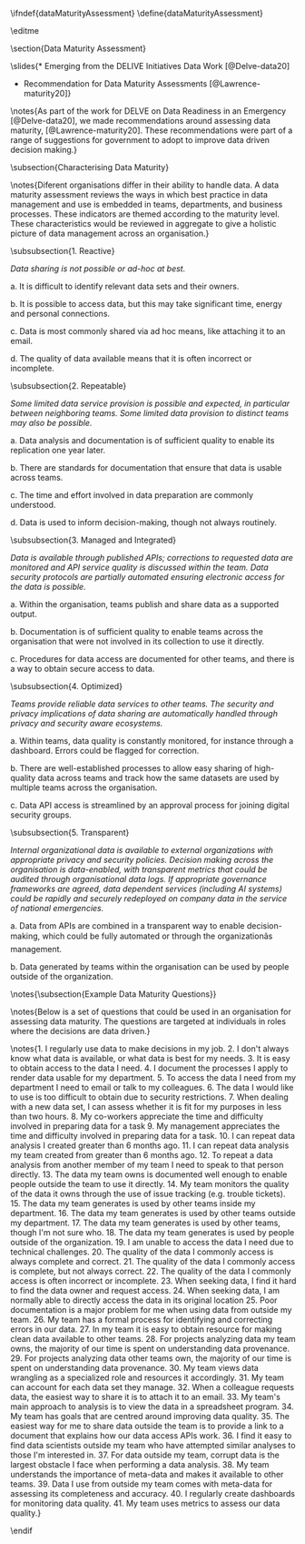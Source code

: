 \ifndef{dataMaturityAssessment}
\define{dataMaturityAssessment}

\editme

\section{Data Maturity Assessment}

\slides{* Emerging from the DELIVE Initiatives Data Work [@Delve-data20]
* Recommendation for Data Maturity Assessments [@Lawrence-maturity20]}

\notes{As part of the work for DELVE on Data Readiness in an Emergency [@Delve-data20], we made recommendations around assessing data maturity, [@Lawrence-maturity20]. These recommendations were part of a range of suggestions for government to adopt to improve data driven decision making.}

\subsection{Characterising Data Maturity}

\notes{Diferent organisations differ in their ability to handle data. A data maturity assessment reviews the ways in which best practice in data
management and use is embedded in teams, departments, and business
processes. These indicators are  themed according to the maturity
level. These characteristics would be reviewed in
aggregate to give a holistic picture of data management across an
organisation.}

\subsubsection{1. Reactive}

*Data sharing is not possible or ad-hoc at best.*

a.  It is difficult to identify relevant data sets and their owners.

b.  It is possible to access data, but this may take significant time,
    energy and personal connections.

c.  Data is most commonly shared via ad hoc means, like attaching it to
    an email.

d.  The quality of data available means that it is often incorrect or
    incomplete.

\subsubsection{2. Repeatable}

*Some limited data service provision is possible and expected, in
particular between neighboring teams. Some limited data provision to
distinct teams may also be possible.*

a.  Data analysis and documentation is of sufficient quality to enable
    its replication one year later.

b.  There are standards for documentation that ensure that data is
    usable across teams.

c.  The time and effort involved in data preparation are commonly
    understood.

d.  Data is used to inform decision-making, though not always routinely.

\subsubsection{3. Managed and Integrated}

*Data is available through published APIs; corrections to requested data
are monitored and API service quality is discussed within the team. Data
security protocols are partially automated ensuring electronic access
for the data is possible.*

a.  Within the organisation, teams publish and share data as a supported
    output.

b.  Documentation is of sufficient quality to enable teams across the
    organisation that were not involved in its collection to use it
    directly.

c.  Procedures for data access are documented for other teams, and there
    is a way to obtain secure access to data.

\subsubsection{4. Optimized}

*Teams provide reliable data services to other teams. The security and
privacy implications of data sharing are automatically handled through
privacy and security aware ecosystems.*

a.  Within teams, data quality is constantly monitored, for instance
    through a dashboard. Errors could be flagged for correction.

b.  There are well-established processes to allow easy sharing of
    high-quality data across teams and track how the same datasets are
    used by multiple teams across the organisation.

c.  Data API access is streamlined by an approval process for joining
    digital security groups.

\subsubsection{5. Transparent}

*Internal organizational data is available to external organizations
with appropriate privacy and security policies. Decision making across
the organisation is data-enabled, with transparent metrics that could be
audited through organisational data logs. If appropriate governance
frameworks are agreed, data dependent services (including AI systems)
could be rapidly and securely redeployed on company data in the service
of national emergencies.*

a.  Data from APIs are combined in a transparent way to enable
    decision-making, which could be fully automated or through the
    organizationâs management.

b.  Data generated by teams within the organisation can be used by
    people outside of the organization.


\notes{\subsection{Example Data Maturity Questions}}

\notes{Below is a set of questions that could be used in an organisation for assessing data maturity. The questions are targeted at individuals in roles where the decisions are data driven.}
 
\notes{1.	I regularly use data to make decisions in my job.
2.	I don't always know what data is available, or what data is best for my needs.
3.	It is easy to obtain access to the data I need.
4.	I document the processes I apply to render data usable for my department.
5.	To access the data I need from my department I need to email or talk to my colleagues.
6.	The data I would like to use is too difficult to obtain due to security restrictions.
7.	When dealing with a new data set, I can assess whether it is fit for my purposes in less than two hours.
8.	My co-workers appreciate the time and difficulty involved in preparing data for a task
9.	My management appreciates the time and difficulty involved in preparing data for a task.
10.	I can repeat data analysis I created greater than 6 months ago.
11.	I can repeat data analysis my team created from greater than 6 months ago.
12.	To repeat a data analysis from another member of my team I need to speak to that person directly.
13.	The data my team owns is documented well enough to enable people outside the team to use it directly.
14.	My team monitors the quality of the data it owns through the use of issue tracking (e.g. trouble tickets).
15.	The data my team generates is used by other teams inside my department.
16.	The data my team generates is used by other teams outside my department.
17.	The data my team generates is used by other teams, though I'm not sure who.
18.	The data my team generates is used by people outside of the organization.
19.	I am unable to access the data I need due to technical challenges. 
20.	The quality of the data I commonly access is always complete and correct.
21.	The quality of the data I commonly access is complete, but not always correct.
22.	The quality of the data I commonly access is often incorrect or incomplete.
23.	When seeking data, I find it hard to find the data owner and request access.
24.	When seeking data, I am normally able to directly access the data in its original location
25.	Poor documentation is a major problem for me when using data from outside my team.
26.	My team has a formal process for identifying and correcting errors in our data.
27.	In my team it is easy to obtain resource for making clean data available to other teams.
28.	For projects analyzing data my team owns, the majority of our time is spent on understanding data provenance.
29.	For projects analyzing data other teams own, the majority of our time is spent on understanding data provenance.
30.	My team views data wrangling as a specialized role and resources it accordingly.
31.	My team can account for each data set they manage.
32.	When a colleague requests data, the easiest way to share it is to attach it to an email.
33.	My team's main approach to analysis is to view the data in a spreadsheet program.
34.	My team has goals that are centred around improving data quality.
35.	The easiest way for me to share data outside the team is to provide a link to a document that explains how our data access APIs work.
36.	I find it easy to find data scientists outside my team who have attempted similar analyses to those I'm interested in.
37.	For data outside my team, corrupt data is the largest obstacle I face when performing a data analysis.
38.	My team understands the importance of meta-data and makes it available to other teams.
39.	Data I use from outside my team comes with meta-data for assessing its completeness and accuracy.
40.	I regularly create dashboards for monitoring data quality.
41.	My team uses metrics to assess our data quality.}


\endif
